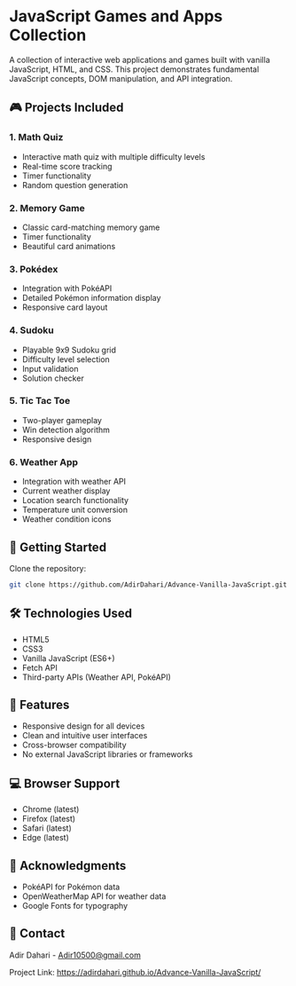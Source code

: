 # JavaScript Games and Apps Collection

A collection of interactive web applications and games built with vanilla JavaScript, HTML, and CSS. This project demonstrates fundamental JavaScript concepts, DOM manipulation, and API integration.

## 🎮 Projects Included

### 1. Math Quiz

- Interactive math quiz with multiple difficulty levels
- Real-time score tracking
- Timer functionality
- Random question generation

### 2. Memory Game

- Classic card-matching memory game
- Timer functionality
- Beautiful card animations

### 3. Pokédex

- Integration with PokéAPI
- Detailed Pokémon information display
- Responsive card layout

### 4. Sudoku

- Playable 9x9 Sudoku grid
- Difficulty level selection
- Input validation
- Solution checker

### 5. Tic Tac Toe

- Two-player gameplay
- Win detection algorithm
- Responsive design

### 6. Weather App

- Integration with weather API
- Current weather display
- Location search functionality
- Temperature unit conversion
- Weather condition icons

## 🚀 Getting Started

Clone the repository:

```bash
git clone https://github.com/AdirDahari/Advance-Vanilla-JavaScript.git

```

## 🛠️ Technologies Used

- HTML5
- CSS3
- Vanilla JavaScript (ES6+)
- Fetch API
- Third-party APIs (Weather API, PokéAPI)

## 🌟 Features

- Responsive design for all devices
- Clean and intuitive user interfaces
- Cross-browser compatibility
- No external JavaScript libraries or frameworks

## 💻 Browser Support

- Chrome (latest)
- Firefox (latest)
- Safari (latest)
- Edge (latest)

## 🙏 Acknowledgments

- PokéAPI for Pokémon data
- OpenWeatherMap API for weather data
- Google Fonts for typography

## 📧 Contact

Adir Dahari - Adir10500@gmail.com

Project Link: https://adirdahari.github.io/Advance-Vanilla-JavaScript/
